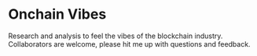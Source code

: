 # Onchain Vibes

Research and analysis to feel the vibes of the blockchain industry.
Collaborators are welcome, please hit me up with questions and feedback.
